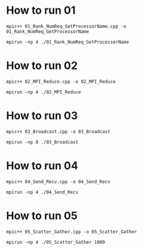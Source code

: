 # How to run 01

```
mpic++ 01_Rank_NumReq_GetProcessorName.cpp -o 01_Rank_NumReq_GetProcessorName

```

```
mpirun -np 4 ./01_Rank_NumReq_GetProcessorName

```

# How to run 02

```
mpic++ 02_MPI_Reduce.cpp -o 02_MPI_Reduce

```

```
mpirun -np 4 ./02_MPI_Reduce
```

# How to run 03

```
mpic++ 03_Broadcast.cpp -o 03_Broadcast

```

```
mpirun -np 8 ./03_Broadcast

```

# How to run 04

```
mpic++ 04_Send_Recv.cpp -o 04_Send_Recv

```

```
mpirun -np 4 ./04_Send_Recv

```

# How to run 05

```
mpic++ 05_Scatter_Gather.cpp -o 05_Scatter_Gather

```

```
mpirun -np 4 ./05_Scatter_Gather 1000

```
